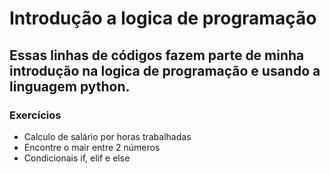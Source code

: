 # Introdução a logica de programação

## Essas linhas de códigos fazem parte de minha introdução na logica de programação e usando a linguagem python.

 ### Exercícios

 * Calculo de salário por horas trabalhadas
 * Encontre o mair entre 2 números
 * Condicionais if, elif e else
